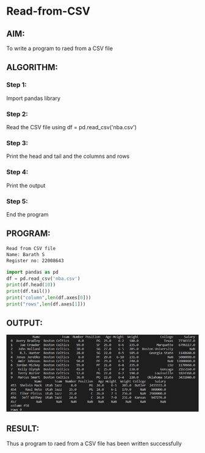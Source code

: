 # Read-from-CSV

## AIM:
To write a program to raed from a CSV file
## ALGORITHM:
### Step 1:
Import pandas library
### Step 2:
Read the CSV file using df = pd.read_csv('nba.csv')
### Step 3:
Print the head and tail and the columns and rows
### Step 4:
Print the output
### Step 5:
End the program

## PROGRAM:
```
Read from CSV file
Name: Barath S
Register no: 22008643
```
```python
import pandas as pd
df = pd.read_csv('nba.csv')
print(df.head(10))
print(df.tail())
print("column",len(df.axes[0]))
print("rows",len(df.axes[1]))
```
## OUTPUT:
![model](out.png)

## RESULT:
Thus a program to raed from a CSV file has been written successfully

